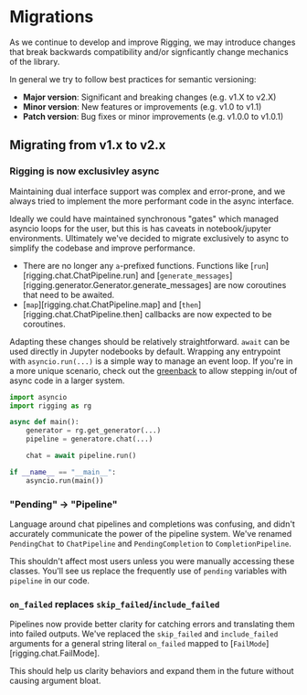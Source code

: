 # Migrations

As we continue to develop and improve Rigging, we may introduce changes that
break backwards compatibility and/or signficantly change mechanics of the library.

In general we try to follow best practices for semantic versioning:

- **Major version**: Significant and breaking changes (e.g. v1.X to v2.X)
- **Minor version**: New features or improvements (e.g. v1.0 to v1.1)
- **Patch version**: Bug fixes or minor improvements (e.g. v1.0.0 to v1.0.1)

## Migrating from v1.x to v2.x

### Rigging is now exclusivley async

Maintaining dual interface support was complex and error-prone, and we always
tried to implement the more performant code in the async interface.

Ideally we could have maintained synchronous "gates" which managed asyncio loops for the user, but this
is has caveats in notebook/jupyter environments. Ultimately we've decided to migrate
exclusively to async to simplify the codebase and improve performance.

- There are no longer any `a`-prefixed functions. Functions like [`run`][rigging.chat.ChatPipeline.run] and
  [`generate_messages`][rigging.generator.Generator.generate_messages] are now coroutines that need to be awaited.
- [`map`][rigging.chat.ChatPipeline.map] and [`then`][rigging.chat.ChatPipeline.then] callbacks are now expected to be coroutines.

Adapting these changes should be relatively straightforward. `await` can be used directly in Jupyter nodebooks
by default. Wrapping any entrypoint with `asyncio.run(...)` is a simple way to manage an event loop. If you're
in a more unique scenario, check out the [greenback](https://github.com/oremanj/greenback) to allow stepping in/out
of async code in a larger system.

```py
import asyncio
import rigging as rg

async def main():
    generator = rg.get_generator(...)
    pipeline = generatore.chat(...)

    chat = await pipeline.run()

if __name__ == "__main__":
    asyncio.run(main())
```

### "Pending" -> "Pipeline"

Language around chat pipelines and completions was confusing, and didn't accurately
communicate the power of the pipeline system. We've renamed `PendingChat` to `ChatPipeline` and
`PendingCompletion` to `CompletionPipeline`.

This shouldn't affect most users unless you were manually accessing these classes. You'll see us
replace the frequently use of `pending` variables with `pipeline` in our code.

### `on_failed` replaces `skip_failed`/`include_failed`

Pipelines now provide better clarity for catching errors and translating
them into failed outputs. We've replaced the `skip_failed` and `include_failed`
arguments for a general string literal `on_failed` mapped to [`FailMode`][rigging.chat.FailMode].

This should help us clarity behaviors and expand them in the future without causing
argument bloat.